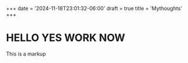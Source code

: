 +++
date = '2024-11-18T23:01:32-06:00'
draft = true
title = 'Mythoughts'
+++

# HELLO YES WORK NOW
This is a markup
